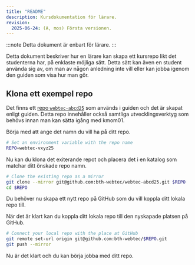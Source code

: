 ```yaml
---
title: "README" 
description: Kursdokumentation för lärare.
revision:
  2025-06-24: (A, mos) Första versionen. 
---
```


:::note
Detta dokument är enbart för lärare.
:::

Detta dokument beskriver hur en lärare kan skapa ett kursrepo likt det studenterna har, på enklaste möjliga sätt. Detta sätt kan även en student använda sig av, om man av någon anledning inte vill eller kan jobba igenom den guiden som visa hur man gör.



## Klona ett exempel repo

Det finns ett [repo `webtec-abcd25`](https://github.com/bth-webtec/webtec-abcd25) som används i guiden och det är skapat enligt guiden. Detta repo innehåller också samtliga utvecklingsverktyg som behövs innan man kan sätta igång med kmom01.

Börja med att ange det namn du vill ha på ditt repo.

```bash title="Ange namnet på ditt blivande repo."
# Set an environment variable with the repo name
REPO=webtec-vxyz25
```

Nu kan du klona det exiterande repot och placera det i en katalog som matchar ditt önskade repo namn.

```bash title="Klona det befintliga repot och alla dess delar."
# Clone the existing repo as a mirror
git clone --mirror git@github.com:bth-webtec/webtec-abcd25.git $REPO
cd $REPO
```

Du behöver nu skapa ett nytt repo på GitHub som du vill koppla ditt lokala repo till.

När det är klart kan du koppla ditt lokala repo till den nyskapade platsen på GitHub.

```bash title="Koppla det lokala repot till platsen på GitHub."
# Connect your local repo with the place at GitHub
git remote set-url origin git@github.com:bth-webtec/$REPO.git
git push --mirror
```

Nu är det klart och du kan börja jobba med ditt repo.

